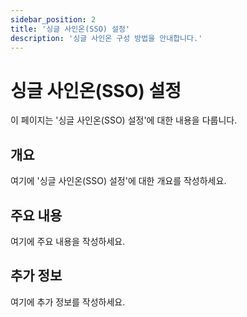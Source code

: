 ```yaml
---
sidebar_position: 2
title: '싱글 사인온(SSO) 설정'
description: '싱글 사인온 구성 방법을 안내합니다.'
---
```


# 싱글 사인온(SSO) 설정

이 페이지는 '싱글 사인온(SSO) 설정'에 대한 내용을 다룹니다.

## 개요

여기에 '싱글 사인온(SSO) 설정'에 대한 개요를 작성하세요.

## 주요 내용

여기에 주요 내용을 작성하세요.

## 추가 정보

여기에 추가 정보를 작성하세요.
